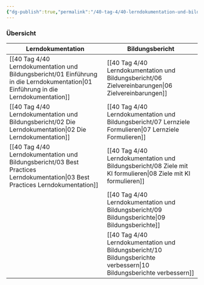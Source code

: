 ```yaml
---
{"dg-publish":true,"permalink":"/40-tag-4/40-lerndokumentation-und-bildungsbericht/00-lerndokumentation-and-bildungsbericht/"}
---
```


### Übersicht

| Lerndokumentation                               | Bildungsbericht                                 |
|-------------------------------------------------|-------------------------------------------------|
|[[40 Tag 4/40 Lerndokumentation und Bildungsbericht/01 Einführung in die Lerndokumentation\|01 Einführung in die Lerndokumentation]]  |[[40 Tag 4/40 Lerndokumentation und Bildungsbericht/06 Zielvereinbarungen\|06 Zielvereinbarungen]]                   |
|[[40 Tag 4/40 Lerndokumentation und Bildungsbericht/02 Die Lerndokumentation\|02 Die Lerndokumentation]]                |[[40 Tag 4/40 Lerndokumentation und Bildungsbericht/07 Lernziele Formulieren\|07 Lernziele Formulieren]]                |
|[[40 Tag 4/40 Lerndokumentation und Bildungsbericht/03 Best Practices Lerndokumentation\|03 Best Practices Lerndokumentation]]      |[[40 Tag 4/40 Lerndokumentation und Bildungsbericht/08 Ziele mit KI formulieren\|08 Ziele mit KI formulieren]]             |
|                                                 |[[40 Tag 4/40 Lerndokumentation und Bildungsbericht/09 Bildungsberichte\|09 Bildungsberichte]]                     |
|                                                 |[[40 Tag 4/40 Lerndokumentation und Bildungsbericht/10 Bildungsberichte verbessern\|10 Bildungsberichte verbessern]]          |